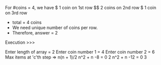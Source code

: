 For #coins = 4, we have
$  1 coin on 1st row
$$ 2 coins on 2nd row
$  1 coin on 3rd row

* total = 4 coins
* We need unique number of coins per row.
* Therefore, answer = 2

Execution >>> 

Enter length of array = 
2
Enter coin number 1 = 4
Enter coin number 2 = 6
Max items at 'c'th step => n(n + 1)/2
n^2 + n -8 = 0
2
n^2 + n -12 = 0
3
